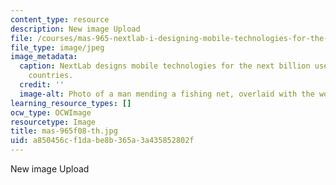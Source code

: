 ```yaml
---
content_type: resource
description: New image Upload
file: /courses/mas-965-nextlab-i-designing-mobile-technologies-for-the-next-billion-users-fall-2008/a850456cf1dabe8b365a3a435852802f_mas-965f08-th.jpg
file_type: image/jpeg
image_metadata:
  caption: NextLab designs mobile technologies for the next billion users in developing
    countries.
  credit: ''
  image-alt: Photo of a man mending a fishing net, overlaid with the words 'I AM NEXT.'
learning_resource_types: []
ocw_type: OCWImage
resourcetype: Image
title: mas-965f08-th.jpg
uid: a850456c-f1da-be8b-365a-3a435852802f
---
```

New image Upload

